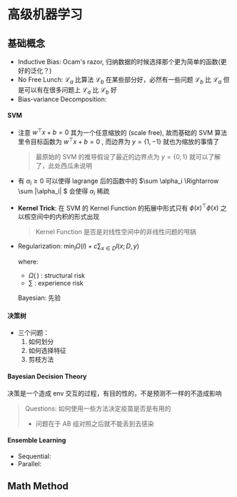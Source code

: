 # 高级机器学习

## 基础概念

- Inductive Bias: Ocam's razor, 归纳数据的时候选择那个更为简单的函数(更好的泛化？)
- No Free Lunch: $\mathcal{L}_a$ 比算法 $\mathcal{L}_b$ 在某些部分好，必然有一些问题 $\mathcal{L}_b$ 比 $\mathcal{L}_a$
    但是可以有在很多问题上 $\mathcal{L}_a$ 比 $\mathcal{L}_b$ 好
- Bias-variance Decomposition:

#### SVM

- 注意 $w^\top x + b = 0$ 其为一个任意缩放的 (scale free), 故而基础的 SVM 算法里令目标函数为 $w^\top x + b = 0$ , 而边界为 $y = \{1, -1\}$ 就也为缩放的事情了
    > 最原始的 SVM 的推导假设了最近的边界点为 $y = \{0, 1\}$ 就可以了解了，此处西瓜未说明
- 有 $\alpha_i \ge 0$ 可以使得 lagrange 后的函数中的 $\sum \alpha_i \Rightarrow \sum |\alpha_i| $ 会使得 $\alpha_i$ 稀疏
- **Kernel Trick**: 在 SVM 的 Kernel Function 的拓展中形式只有 $\phi(x)^\top \phi(x)$ 之以核空间中的内积的形式出现
    > Kernel Function 是否是对线性空间中的非线性问题的甩锅
- Regularization: $\min_l \Omega(l) + c\sum_{x\in D}l(x; D, y)$

    where:
    - $\Omega(\,)$ : structural risk
    - $\sum$ : experience risk

    Bayesian: 先验

#### 决策树

- 三个问题：
    1. 如何划分
    2. 如何选择特征
    3. 剪枝方法 

#### Bayesian Decision Theory

决策是一个造成 env 交互的过程，有目的性的，不是预测不一样的不造成影响

> Questions: 如何使用一些方法决定疫苗是否是有用的
> - 问题在于 AB 组对照之后就不能丢到去感染

#### Ensemble Learning

- Sequential:
- Parallel:

## Math Method
